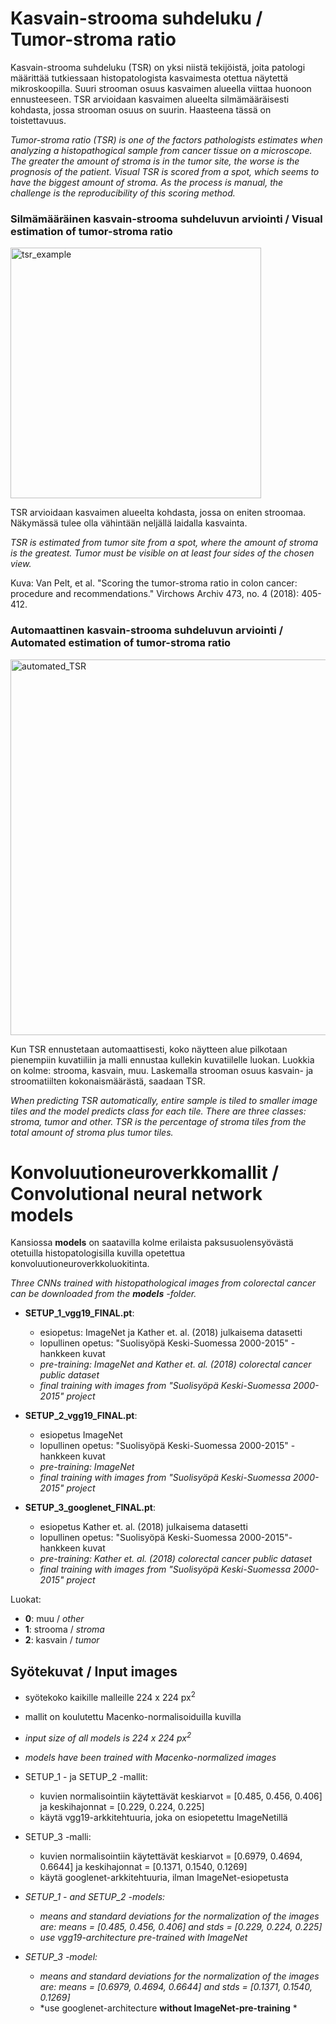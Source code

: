 # Kasvain-strooma suhdeluku / Tumor-stroma ratio

Kasvain-strooma suhdeluku (TSR) on yksi niistä tekijöistä, joita patologi määrittää tutkiessaan histopatologista kasvaimesta otettua näytettä mikroskoopilla. Suuri strooman osuus kasvaimen alueella viittaa huonoon ennusteeseen. TSR arvioidaan kasvaimen alueelta silmämääräisesti kohdasta, jossa strooman osuus on suurin. Haasteena tässä on toistettavuus.

*Tumor-stroma ratio (TSR) is one of the factors pathologists estimates when analyzing a histopathogical sample from cancer tissue on a microscope. The greater the amount of stroma is in the tumor site, the worse is the prognosis of the patient. Visual TSR is scored from a spot, which seems to have the biggest amount of stroma. As the process is manual, the challenge is the reproducibility of this scoring method.*

### Silmämääräinen kasvain-strooma suhdeluvun arviointi / Visual estimation of tumor-stroma ratio
<img width="401" alt="tsr_example" src="https://user-images.githubusercontent.com/64031196/165466014-5ffd43e3-434b-413a-a074-f4cca997421a.png">

TSR arvioidaan kasvaimen alueelta kohdasta, jossa on eniten stroomaa. Näkymässä tulee olla vähintään neljällä laidalla kasvainta.

*TSR is estimated from tumor site from a spot, where the amount of stroma is the greatest. Tumor must be visible on at least four sides of the chosen view.*

Kuva: Van Pelt, et al. "Scoring the tumor-stroma ratio in colon cancer: procedure and recommendations." Virchows Archiv 473, no. 4 (2018): 405-412.

### Automaattinen kasvain-strooma suhdeluvun arviointi / Automated estimation of tumor-stroma ratio

<img width="601" alt="automated_TSR" src="https://user-images.githubusercontent.com/64031196/165464784-2a23dd50-f94a-471a-b37e-1f0308c3623b.png">

Kun TSR ennustetaan automaattisesti, koko näytteen alue pilkotaan pienempiin kuvatiiliin ja malli ennustaa kullekin kuvatiilelle luokan. Luokkia on kolme: strooma, kasvain, muu. Laskemalla strooman osuus kasvain- ja stroomatiilten kokonaismäärästä, saadaan TSR.

*When predicting TSR automatically, entire sample is tiled to smaller image tiles and the model predicts class for each tile. There are three classes: stroma, tumor and other. TSR is the percentage of stroma tiles from the total amount of stroma plus tumor tiles.*

# Konvoluutioneuroverkkomallit / Convolutional neural network models

Kansiossa **models** on saatavilla kolme erilaista paksusuolensyövästä otetuilla histopatologisilla kuvilla opetettua konvoluutioneuroverkkoluokitinta.

*Three CNNs trained with histopathological images from colorectal cancer can be downloaded from the **models** -folder.*

- **SETUP_1_vgg19_FINAL.pt**: 
    - esiopetus: ImageNet ja Kather et. al. (2018) julkaisema datasetti
    - lopullinen opetus: "Suolisyöpä Keski-Suomessa 2000-2015" -hankkeen kuvat
    - *pre-training: ImageNet and Kather et. al. (2018) colorectal cancer public dataset*
    - *final training with images from "Suolisyöpä Keski-Suomessa 2000-2015" project*
    
- **SETUP_2_vgg19_FINAL.pt**:
    - esiopetus ImageNet
    - lopullinen opetus: "Suolisyöpä Keski-Suomessa 2000-2015" -hankkeen kuvat
    - *pre-training: ImageNet*
    - *final training with images from "Suolisyöpä Keski-Suomessa 2000-2015" project*
    
- **SETUP_3_googlenet_FINAL.pt**: 
    - esiopetus Kather et. al. (2018) julkaisema datasetti
    - lopullinen opetus: "Suolisyöpä Keski-Suomessa 2000-2015"-hankkeen kuvat
    - *pre-training: Kather et. al. (2018) colorectal cancer public dataset*
    - *final training with images from "Suolisyöpä Keski-Suomessa 2000-2015" project*
    
Luokat:

- **0**: muu / *other*
- **1**: strooma / *stroma*
- **2**: kasvain / *tumor*

## Syötekuvat / Input images

- syötekoko kaikille malleille 224 x 224 px$^2$
- mallit on koulutettu Macenko-normalisoiduilla kuvilla

- *input size of all models is 224 x 224 px$^2$*
- *models have been trained with Macenko-normalized images*

- SETUP_1 - ja SETUP_2 -mallit:
    - kuvien normalisointiin käytettävät keskiarvot = [0.485, 0.456, 0.406] ja keskihajonnat = [0.229, 0.224, 0.225]
    - käytä vgg19-arkkitehtuuria, joka on esiopetettu ImageNetillä

- SETUP_3 -malli: 
     - kuvien normalisointiin käytettävät keskiarvot = [0.6979, 0.4694, 0.6644] ja keskihajonnat = [0.1371, 0.1540, 0.1269]
     - käytä googlenet-arkkitehtuuria, ilman ImageNet-esiopetusta

- *SETUP_1 - and SETUP_2 -models:*
    - *means and standard deviations for the normalization of the images are: means = [0.485, 0.456, 0.406] and stds = [0.229, 0.224, 0.225]*
    - *use vgg19-architecture pre-trained with ImageNet*
    
- *SETUP_3 -model:* 
    - *means and standard deviations for the normalization of the images are: means = [0.6979, 0.4694, 0.6644] and stds = [0.1371, 0.1540, 0.1269]*
    - *use googlenet-architecture **without ImageNet-pre-training** *
